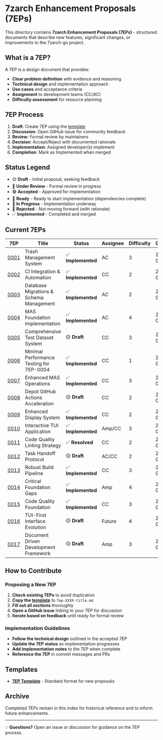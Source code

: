 # 7zarch Enhancement Proposals (7EPs)

This directory contains **7zarch Enhancement Proposals (7EPs)** - structured documents that describe new features, significant changes, or improvements to the 7zarch-go project.

## What is a 7EP?

A 7EP is a design document that provides:
- **Clear problem definition** with evidence and reasoning
- **Technical design** and implementation approach  
- **Use cases** and acceptance criteria
- **Assignment** to development teams (CC/AC)
- **Difficulty assessment** for resource planning

## 7EP Process

1. **Draft**: Create 7EP using the [template](template.md)
2. **Discussion**: Open GitHub issue for community feedback  
3. **Review**: Formal review by maintainers
4. **Decision**: Accept/Reject with documented rationale
5. **Implementation**: Assigned developer(s) implement
6. **Completion**: Mark as Implemented when merged

## Status Legend

- 🟡 **Draft** - Initial proposal, seeking feedback
- 🔵 **Under Review** - Formal review in progress  
- 🟢 **Accepted** - Approved for implementation
- 🔷 **Ready** - Ready to start implementation (dependencies complete)
- 🔄 **In Progress** - Implementation underway
- 🔴 **Rejected** - Not moving forward (with rationale)
- ✅ **Implemented** - Completed and merged

## Current 7EPs

| 7EP | Title | Status | Assignee | Difficulty | Created |
|-----|-------|--------|----------|------------|---------|
| [0001](7ep-0001-trash-management.md) | Trash Management System | ✅ **Implemented** | AC | 3 | 2025-08-11 |
| [0002](7ep-0002-ci-integration.md) | CI Integration & Automation | ✅ **Implemented** | CC | 2 | 2025-08-12 |
| [0003](7ep-0003-database-migrations.md) | Database Migrations & Schema Management | ✅ **Implemented** | AC | 2 | 2025-08-12 |
| [0004](7ep-0004-mas-foundation.md) | MAS Foundation Implementation | ✅ **Implemented** | AC | 4 | 2025-08-12 |
| [0005](7ep-0005-test-dataset-system.md) | Comprehensive Test Dataset System | 🟡 **Draft** | CC | 3 | 2025-08-12 |
| [0006](7ep-0006-minimal-performance-testing.md) | Minimal Performance Testing for 7EP-0004 | ✅ **Implemented** | CC | 1 | 2025-08-12 |
| [0007](7ep-0007-enhanced-mas-operations.md) | Enhanced MAS Operations | ✅ **Implemented** | CC | 3 | 2025-08-12 |
| [0008](7ep-0008-depot-actions.md) | Depot GitHub Actions Acceleration | 🟡 **Draft** | CC | 2 | 2025-08-13 |
| [0009](7ep-0009-enhanced-display-system.md) | Enhanced Display System | ✅ **Implemented** | CC | 2 | 2025-08-13 |
| [0010](7ep-0010-interactive-tui-application.md) | Interactive TUI Application | ✅ **Implemented** | Amp/CC | 3 | 2025-08-12 |
| [0011](7ep-0011-re-tighten-golangci-lint.md) | Code Quality Linting Strategy | ✅ **Resolved** | CC | 2 | 2025-08-13 |
| [0012](7ep-0012-task-handoff-protocol.md) | Task Handoff Protocol | 🟡 **Draft** | AC/CC | 2 | 2025-08-13 |
| [0013](7ep-0013-robust-build-pipeline.md) | Robust Build Pipeline | ✅ **Implemented** | CC | 3 | 2025-08-13 |
| [0014](7ep-0014-critical-foundation-gaps.md) | Critical Foundation Gaps | ✅ **Implemented** | Amp | 4 | 2025-08-13 |
| [0015](7ep-0015-code-quality-foundation.md) | Code Quality Foundation | ✅ **Implemented** | CC | 3 | 2025-08-13 |
| [0016](7ep-0016-tui-first-interface-evolution.md) | TUI-First Interface Evolution | 🟡 **Draft** | Future | 4 | 2025-08-13 |
| [0017](7ep-0017-document-driven-development.md) | Document Driven Development Framework | 🟡 **Draft** | Amp | 3 | 2025-08-13 |

## How to Contribute

### Proposing a New 7EP

1. **Check existing 7EPs** to avoid duplication
2. **Copy the [template](template.md)** to `7ep-XXXX-title.md`
3. **Fill out all sections** thoroughly
4. **Open a GitHub issue** linking to your 7EP for discussion
5. **Iterate based on feedback** until ready for formal review

### Implementation Guidelines

- **Follow the technical design** outlined in the accepted 7EP
- **Update the 7EP status** as implementation progresses  
- **Add implementation notes** to the 7EP when complete
- **Reference the 7EP** in commit messages and PRs

## Templates

- **[7EP Template](template.md)** - Standard format for new proposals

## Archive

Completed 7EPs remain in this index for historical reference and to inform future enhancements.

---

💡 **Questions?** Open an issue or discussion for guidance on the 7EP process.